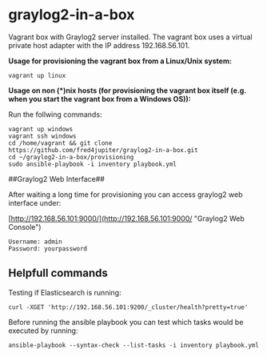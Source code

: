 
# graylog2-in-a-box #

Vagrant box with Graylog2 server installed. The vagrant box uses a virtual private host adapter with the IP address 192.168.56.101.

**Usage for provisioning the vagrant box from a Linux/Unix system:**

    vagrant up linux

**Usage on non (*)nix hosts (for provisioning the vagrant box itself (e.g. when you start the vagrant box from a Windows OS)):**

Run the follwing commands:

	vagrant up windows
	vagrant ssh windows	
	cd /home/vagrant && git clone https://github.com/fred4jupiter/graylog2-in-a-box.git
	cd ~/graylog2-in-a-box/provisioning
	sudo ansible-playbook -i inventory playbook.yml

##Graylog2 Web Interface##

After waiting a long time for provisioning you can access graylog2 web interface under:

[http://192.168.56.101:9000/](http://192.168.56.101:9000/ "Graylog2 Web Console")

	Username: admin
	Password: yourpassword

## Helpfull commands ##

Testing if Elasticsearch is running:

	curl -XGET 'http://192.168.56.101:9200/_cluster/health?pretty=true'

Before running the ansible playbook you can test which tasks would be executed by running:

	ansible-playbook --syntax-check --list-tasks -i inventory playbook.yml